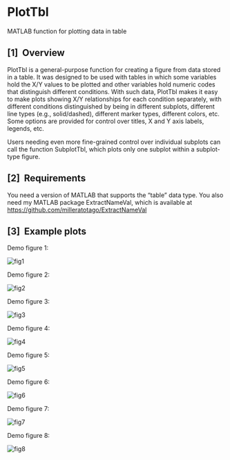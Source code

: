# PlotTbl
MATLAB function for plotting data in table

[1]  Overview
------------------------

<div class="p">

</div>

PlotTbl is a general-purpose function for creating a figure from data
stored in a table. It was designed to be used with tables in which some
variables hold the X/Y values to be plotted and other variables hold
numeric codes that distinguish different conditions. With such data,
PlotTbl makes it easy to make plots showing X/Y relationships for each
condition separately, with different conditions distinguished by being
in different subplots, different line types (e.g., solid/dashed),
different marker types, different colors, etc. Some options are provided
for control over titles, X and Y axis labels, legends, etc.

<div class="p">

</div>

Users needing even more fine-grained control over individual subplots
can call the function SubplotTbl, which plots only one subplot within a
subplot-type figure.

<div class="p">

</div>

[2]  Requirements
----------------------------

<div class="p">

</div>

You need a version of MATLAB that supports the “table” data type. You
also need my MATLAB package ExtractNameVal, which is available at
https://github.com/milleratotago/ExtractNameVal

<div class="p">

[3]  Example plots
----------------------------

Demo figure 1:

![fig1](https://user-images.githubusercontent.com/18093640/30787930-220c45f2-a1f0-11e7-9089-8f521597955c.jpg)

Demo figure 2:

![fig2](https://user-images.githubusercontent.com/18093640/30787960-c568ad44-a1f0-11e7-89cd-0b0689b5f344.jpg)

Demo figure 3:

![fig3](https://user-images.githubusercontent.com/18093640/30787969-cedf75b0-a1f0-11e7-8eea-e8d416dd0823.jpg)

Demo figure 4:

![fig4](https://user-images.githubusercontent.com/18093640/30787968-cedf12f0-a1f0-11e7-8a2a-1364123f91bb.jpg)

Demo figure 5:

![fig5](https://user-images.githubusercontent.com/18093640/30787967-cedec6ba-a1f0-11e7-8434-2cd604f17d99.jpg)

Demo figure 6:

![fig6](https://user-images.githubusercontent.com/18093640/30787970-cedf9db0-a1f0-11e7-8988-a6c3c63e4aa2.jpg)

Demo figure 7:

![fig7](https://user-images.githubusercontent.com/18093640/30787966-cedea9f0-a1f0-11e7-99f1-7db57f1f0c39.jpg)

Demo figure 8:

![fig8](https://user-images.githubusercontent.com/18093640/30787965-cede3df8-a1f0-11e7-8813-98c15bfa26f7.jpg)

